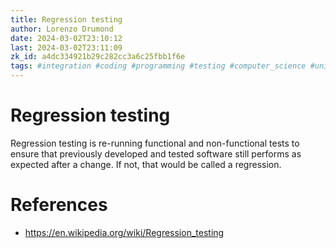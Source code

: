 ```yaml
---
title: Regression testing
author: Lorenzo Drumond
date: 2024-03-02T23:10:12
last: 2024-03-02T23:11:09
zk_id: a4dc334921b29c282cc3a6c25fbb1f6e
tags: #integration #coding #programming #testing #computer_science #unit #regression
---
```



# Regression testing
Regression testing is re-running functional and non-functional tests to ensure that previously developed and tested software still performs as expected after a change. If not, that would be called a regression.

# References
- https://en.wikipedia.org/wiki/Regression_testing
